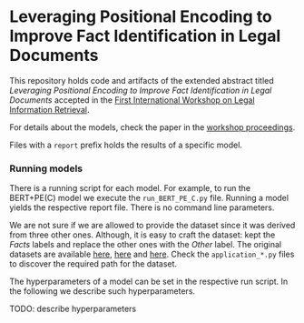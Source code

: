 # Leveraging Positional Encoding to Improve Fact Identification in Legal Documents

This repository holds code and artifacts of the extended abstract titled *Leveraging Positional Encoding to Improve Fact Identification in Legal Documents* accepted in the [First International Workshop on Legal Information Retrieval](https://tmr.liacs.nl/legalIR/).

For details about the models, check the paper in the [workshop proceedings](https://tmr.liacs.nl/legalIR/LegalIR2023_proceedings.pdf).

Files with a `report` prefix holds the results of a specific model.

### Running models

There is a running script for each model. For example, to run the BERT+PE(C) model we execute the `run_BERT_PE_C.py` file. Running a model yields the respective report file. There is no command line parameters.

We are not sure if we are allowed to provide the dataset since it was derived from three other ones. Although, it is easy to craft the dataset: kept the *Facts* labels and replace the other ones with the *Other* label. The original datasets are available [here](https://github.com/Law-AI/semantic-segmentation), [here](https://legal-nlp-ekstep.github.io/Competitions/Rhetorical-Role/) and [here](https://github.com/Exploration-Lab/CJPE). Check the `application_*.py` files to discover the required path for the dataset.

The hyperparameters of a model can be set in the respective run script. In the following we describe such hyperparameters.

TODO: describe hyperparameters
